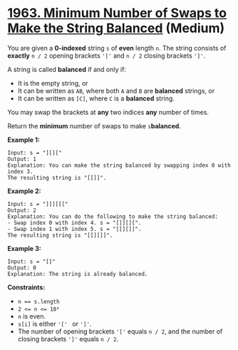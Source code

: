# [1963. Minimum Number of Swaps to Make the String Balanced][link] (Medium)

[link]: https://leetcode.com/problems/minimum-number-of-swaps-to-make-the-string-balanced/

You are given a **0-indexed** string `s` of **even** length `n`. The string consists of **exactly**
`n / 2` opening brackets `'['` and `n / 2` closing brackets `']'`.

A string is called **balanced** if and only if:

- It is the empty string, or
- It can be written as `AB`, where both `A` and `B` are **balanced** strings, or
- It can be written as `[C]`, where `C` is a **balanced** string.

You may swap the brackets at **any** two indices **any** number of times.

Return the **minimum** number of swaps to make  `s`**balanced**.

**Example 1:**

```
Input: s = "][]["
Output: 1
Explanation: You can make the string balanced by swapping index 0 with index 3.
The resulting string is "[[]]".
```

**Example 2:**

```
Input: s = "]]][[["
Output: 2
Explanation: You can do the following to make the string balanced:
- Swap index 0 with index 4. s = "[]][][".
- Swap index 1 with index 5. s = "[[][]]".
The resulting string is "[[][]]".
```

**Example 3:**

```
Input: s = "[]"
Output: 0
Explanation: The string is already balanced.
```

**Constraints:**

- `n == s.length`
- `2 <= n <= 10⁶`
- `n` is even.
- `s[i]` is either `'[' ` or `']'`.
- The number of opening brackets `'['` equals `n / 2`, and the number of closing brackets `']'`
equals `n / 2`.

